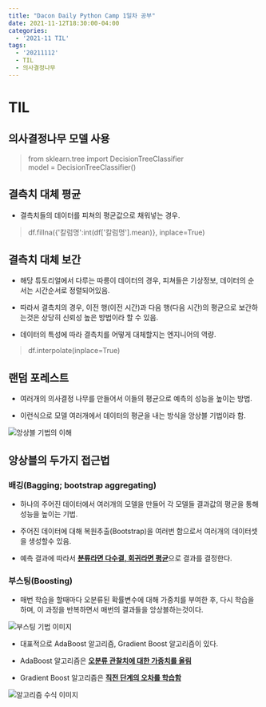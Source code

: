 ```yaml
---
title: "Dacon Daily Python Camp 1일차 공부"
date: 2021-11-12T18:30:00-04:00
categories:
  - '2021-11 TIL'
tags:
  - '20211112'
  - TIL
  - 의사결정나무
---
```



# TIL

## 의사결정나무 모델 사용

> from sklearn.tree import DecisionTreeClassifier  
> model = DecisionTreeClassifier()


## 결측치 대체 평균

* 결측치들의 데이터를 피쳐의 평균값으로 채워넣는 경우.

> df.fillna({'칼럼명':int(df['칼럼명'].mean)}, inplace=True)

## 결측치 대체 보간

* 해당 튜토리얼에서 다루는 따릉이 데이터의 경우, 피쳐들은 기상정보, 데이터의 순서는 시간순서로 정렬되어있음.

* 따라서 결측치의 경우, 이전 행(이전 시간)과 다음 행(다음 시간)의 평균으로 보간하는것은 상당히 신뢰성 높은 방법이라 할 수 있음.

* 데이터의 특성에 따라 결측치를 어떻게 대체할지는 엔지니어의 역량.

> df.interpolate(inplace=True)

    
## 랜덤 포레스트

* 여러개의 의사결정 나무를 만들어서 이들의 평균으로 예측의 성능을 높이는 방법.

* 이런식으로 모델 여러개에서 데이터의 평균을 내는 방식을 앙상블 기법이라 함.

![앙상블 기법의 이해](https://camo.githubusercontent.com/163813d4cc5bd416e2a5249b1a0300a35c6c1496ab894446e5de5233fb9703ee/68747470733a2f2f69302e77702e636f6d2f687567727970696767796b696d2e636f6d2f77702d636f6e74656e742f75706c6f6164732f323031392f30342f72616e646f6d666f72657374332e706e673f726573697a653d383337253243383635)

## 앙상블의 두가지 접근법

### 배깅(Bagging; bootstrap aggregating)

* 하나의 주어진 데이터에서 여러개의 모델을 만들어 각 모델들 결과값의 평균을 통해 성능을 높이는 기법.

* 주어진 데이터에 대해 복원추출(Bootstrap)을 여러번 함으로서 여러개의 데이터셋을 생성할수 있음.
 
* 예측 결과에 따라서 <U><strong>분류라면 다수결, 회귀라면 평균</strong></U>으로 결과를 결정한다.

### 부스팅(Boosting)

* 매번 학습을 할때마다 오분류된 확률변수에 대해 가중치를 부여한 후, 다시 학습을 하며, 이 과정을 반복하면서 매번의 결과들을 앙상블하는것이다.

![부스팅 기법 이미지](https://camo.githubusercontent.com/56c9394a305fed783361563b6fda0bfac34cf7d0e8c8ae717208d35d703c3696/68747470733a2f2f64617461736369656e63652e65752f77702d636f6e74656e742f75706c6f6164732f323032302f30382f3438323234365f315f456e5f32355f466967325f48544d4c2d393738783635322e706e67)

* 대표적으로 AdaBoost 알고리즘, Gradient Boost 알고리즘이 있다.

* AdaBoost 알고리즘은 <U><strong>오분류 관찰치에 대한 가중치를 올림</strong></U>

* Gradient Boost 알고리즘은 <U><strong>직전 단계의 오차를 학습함</strong></U>

![알고리즘 수식 이미지](https://camo.githubusercontent.com/5b182060ed226e415465b0f9b6ddc4bbca7883faa0189582f4e59688e4538cb0/68747470733a2f2f692e737461636b2e696d6775722e636f6d2f743656434f2e706e67)

